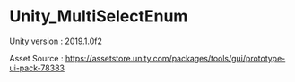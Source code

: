 # Unity_MultiSelectEnum

Unity version : 2019.1.0f2

Asset Source : https://assetstore.unity.com/packages/tools/gui/prototype-ui-pack-78383
